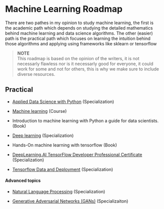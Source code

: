 # Machine Learning Roadmap

There are two pathes in my opinion to study machine learning, the first is the academic path which depends on studying the detailed mathematics behind machine learning and data science algorithms. The other (easier) path is the practical path which focuses on learning the intuition behind those algorithms and applying using frameworks like sklearn or tensorflow

> **NOTE**  
> This roadmap is based on the opinion of the writers, it is not necessarly flawless nor is it necessarly good for everyone, it could work for some and not for others, this is why we make sure to include diverse resources.


## Practical

- [Applied Data Science with Python](https://www.coursera.org/specializations/data-science-python) (Specialization)
- [Machine learning](https://www.coursera.org/learn/machine-learning) (Course)

- Introduction to machine learning with Python a guide for data scientists. (Book)

- [Deep learning](https://www.coursera.org/specializations/deep-learning) (Specialization)

- Hands-On machine learning with tensorflow (Book)

- [DeepLearning.AI TensorFlow Developer Professional Certificate](https://www.coursera.org/professional-certificates/tensorflow-in-practice) (Specialization)

- [Tensorflow Data and Deployment](https://www.coursera.org/specializations/tensorflow-data-and-deployment) (Specialization)

#### Advanced topics
- [Natural Language Processing](https://www.coursera.org/specializations/natural-language-processing) (Specialization)

- [Generative Adversarial Networks (GANs)](https://www.coursera.org/specializations/generative-adversarial-networks-gans) (Specializaiton)

